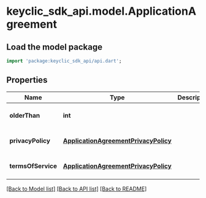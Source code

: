 # keyclic_sdk_api.model.ApplicationAgreement

## Load the model package
```dart
import 'package:keyclic_sdk_api/api.dart';
```

## Properties
Name | Type | Description | Notes
------------ | ------------- | ------------- | -------------
**olderThan** | **int** |  | [optional] [default to null]
**privacyPolicy** | [**ApplicationAgreementPrivacyPolicy**](ApplicationAgreementPrivacyPolicy.md) |  | [optional] [default to null]
**termsOfService** | [**ApplicationAgreementPrivacyPolicy**](ApplicationAgreementPrivacyPolicy.md) |  | [optional] [default to null]

[[Back to Model list]](../README.md#documentation-for-models) [[Back to API list]](../README.md#documentation-for-api-endpoints) [[Back to README]](../README.md)


